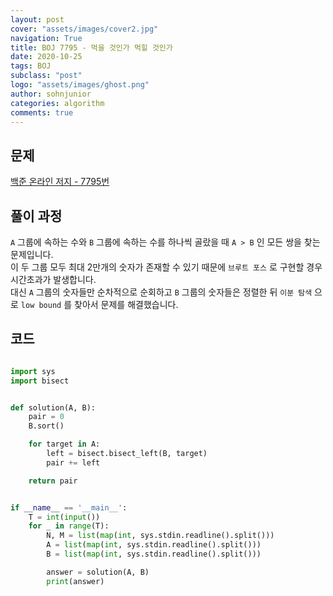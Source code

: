 ```yaml
---
layout: post
cover: "assets/images/cover2.jpg"
navigation: True
title: BOJ 7795 - 먹을 것인가 먹힐 것인가
date: 2020-10-25
tags: BOJ
subclass: "post"
logo: "assets/images/ghost.png"
author: sohnjunior
categories: algorithm
comments: true
---
```


## 문제

[백준 온라인 저지 - 7795번](https://www.acmicpc.net/problem/7795)

## 풀이 과정

`A` 그룹에 속하는 수와 `B` 그룹에 속하는 수를 하나씩 골랐을 때 `A > B` 인 모든 쌍을 찾는 문제입니다. <br>
이 두 그룹 모두 최대 2만개의 숫자가 존재할 수 있기 때문에 `브루트 포스` 로 구현할 경우 시간초과가 발생합니다. <br>
대신 `A` 그룹의 숫자들만 순차적으로 순회하고 `B` 그룹의 숫자들은 정렬한 뒤 `이분 탐색` 으로 `low bound` 를 찾아서 문제를 해결했습니다. <br>

## 코드

```python

import sys
import bisect


def solution(A, B):
    pair = 0
    B.sort()

    for target in A:
        left = bisect.bisect_left(B, target)
        pair += left

    return pair


if __name__ == '__main__':
    T = int(input())
    for _ in range(T):
        N, M = list(map(int, sys.stdin.readline().split()))
        A = list(map(int, sys.stdin.readline().split()))
        B = list(map(int, sys.stdin.readline().split()))

        answer = solution(A, B)
        print(answer)

```
